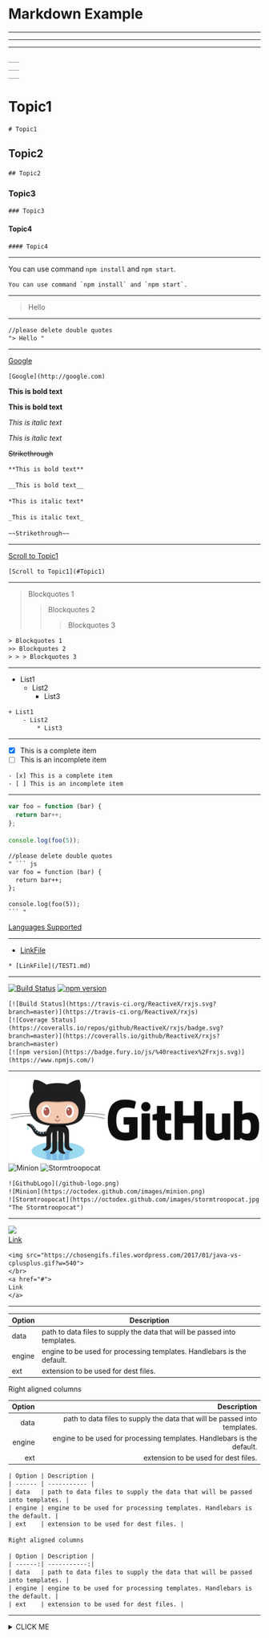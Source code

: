 # Markdown Example

___
___
___

```
___
___
___
```

# Topic1
```
# Topic1
```

## Topic2

```
## Topic2
```

### Topic3

```
### Topic3
```
#### Topic4

```
#### Topic4
```


---

You can use command `npm install` and `npm start`.
```
You can use command `npm install` and `npm start`.
```
---

> Hello
---
```
//please delete double quotes
"> Hello "
```
---

[Google](http://google.com)
```
[Google](http://google.com)
```

**This is bold text**

__This is bold text__

*This is italic text*

_This is italic text_

~~Strikethrough~~

```
**This is bold text**

__This is bold text__

*This is italic text*

_This is italic text_

~~Strikethrough~~

```
___

[Scroll to Topic1](#Topic1)

```
[Scroll to Topic1](#Topic1)
```
---

> Blockquotes 1
>> Blockquotes 2
> > > Blockquotes 3
```
> Blockquotes 1
>> Blockquotes 2
> > > Blockquotes 3
```

___
+ List1
    - List2
        * List3

```
+ List1
    - List2
        * List3
```
___


- [x] This is a complete item
- [ ] This is an incomplete item

```
- [x] This is a complete item
- [ ] This is an incomplete item
```

---

``` js
var foo = function (bar) {
  return bar++;
};

console.log(foo(5));
```

```
//please delete double quotes
" ``` js
var foo = function (bar) {
  return bar++;
};

console.log(foo(5));
``` "
```
[Languages Supported](http://www.rubycoloredglasses.com/2013/04/languages-supported-by-github-flavored-markdown/)

___

* [LinkFile](/TEST1.md)

```
* [LinkFile](/TEST1.md)
```

---

[![Build Status](https://travis-ci.org/ReactiveX/rxjs.svg?branch=master)](https://travis-ci.org/ReactiveX/rxjs)
[![npm version](https://badge.fury.io/js/%40reactivex%2Frxjs.svg)](https://www.npmjs.com/)

```
[![Build Status](https://travis-ci.org/ReactiveX/rxjs.svg?branch=master)](https://travis-ci.org/ReactiveX/rxjs)
[![Coverage Status](https://coveralls.io/repos/github/ReactiveX/rxjs/badge.svg?branch=master)](https://coveralls.io/github/ReactiveX/rxjs?branch=master)
[![npm version](https://badge.fury.io/js/%40reactivex%2Frxjs.svg)](https://www.npmjs.com/)

```
---

![GithubLogo](/github-logo.png)
![Minion](https://octodex.github.com/images/minion.png)
![Stormtroopocat](https://octodex.github.com/images/stormtroopocat.jpg "The Stormtroopocat")

```
![GithubLogo](/github-logo.png)
![Minion](https://octodex.github.com/images/minion.png)
![Stormtroopocat](https://octodex.github.com/images/stormtroopocat.jpg "The Stormtroopocat")

```

---

<img src="https://chosengifs.files.wordpress.com/2017/01/java-vs-cplusplus.gif?w=540">
</br>
<a href="#">
Link
</a>

```
<img src="https://chosengifs.files.wordpress.com/2017/01/java-vs-cplusplus.gif?w=540">
</br>
<a href="#">
Link
</a>
```


---

| Option | Description |
| ------ | ----------- |
| data   | path to data files to supply the data that will be passed into templates. |
| engine | engine to be used for processing templates. Handlebars is the default. |
| ext    | extension to be used for dest files. |

Right aligned columns

| Option | Description |
| ------:| -----------:|
| data   | path to data files to supply the data that will be passed into templates. |
| engine | engine to be used for processing templates. Handlebars is the default. |
| ext    | extension to be used for dest files. |

```
| Option | Description |
| ------ | ----------- |
| data   | path to data files to supply the data that will be passed into templates. |
| engine | engine to be used for processing templates. Handlebars is the default. |
| ext    | extension to be used for dest files. |

Right aligned columns

| Option | Description |
| ------:| -----------:|
| data   | path to data files to supply the data that will be passed into templates. |
| engine | engine to be used for processing templates. Handlebars is the default. |
| ext    | extension to be used for dest files. |
```

___


<details>
<summary>
CLICK ME
</summary>
<p>

#### yes, even hidden code blocks!
Hello sssss
- ss
```python
print("hello world!")
```


```
<details>
<summary>
CLICK ME
</summary>
<p>

#### yes, even hidden code blocks!
Hello sssss
- ss
```python
print("hello world!")
```

```

### Referent

[https://markdown-it.github.io/](https://markdown-it.github.io/)

[https://guides.github.com/features/mastering-markdown/](https://guides.github.com/features/mastering-markdown/)
